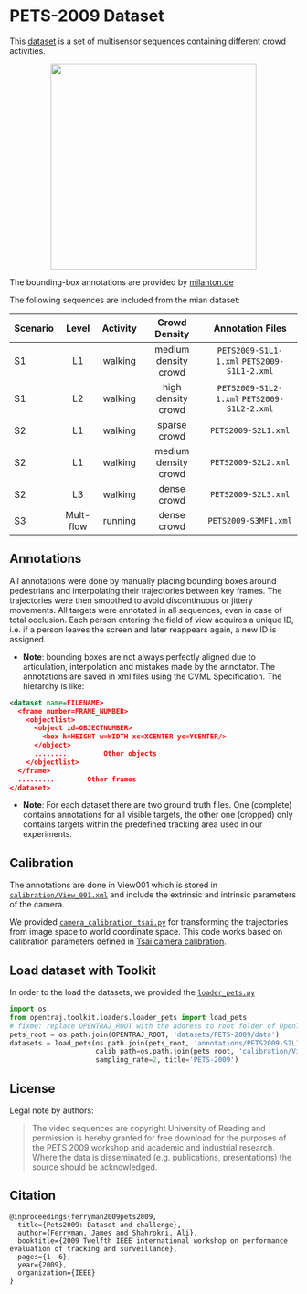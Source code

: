 # PETS-2009 Dataset
This [dataset](http://www.cvg.reading.ac.uk/PETS2009/a.html) is a set of multisensor sequences containing different crowd activities.

<p align='center'>
  <img src='reference.jpg' width=360 \>
</p>

The bounding-box annotations are provided by [milanton.de](http://www.milanton.de/data/)

The following sequences are included from the mian dataset:

| Scenario | Level  | Activity  | Crowd Density | Annotation Files |
| ----     | :---:  | :---:     | :---: | :---: |
| S1       | L1     | walking   | medium density crowd | `PETS2009-S1L1-1.xml` `PETS2009-S1L1-2.xml` |
| S1       | L2     | walking   | high density crowd | `PETS2009-S1L2-1.xml` `PETS2009-S1L2-2.xml` |
| S2       | L1     | walking   | sparse crowd | `PETS2009-S2L1.xml` |
| S2       | L1     | walking   | medium density crowd | `PETS2009-S2L2.xml` |
| S2       | L3     | walking   | dense crowd | `PETS2009-S2L3.xml` |
| S3       | Mult-flow | running   | dense crowd | `PETS2009-S3MF1.xml` |


## Annotations
All annotations were done by manually placing bounding boxes around pedestrians and interpolating their trajectories between key frames. The trajectories were then smoothed to avoid discontinuous or jittery movements. All targets were annotated in all sequences, even in case of total occlusion. Each person entering the field of view acquires a unique ID, i.e. if a person leaves the screen and later reappears again, a new ID is assigned. 
* **Note**: bounding boxes are not always perfectly aligned due to articulation, interpolation and mistakes made by the annotator.
The annotations are saved in xml files using the CVML Specification. The hierarchy is like:

```xml
<dataset name=FILENAME>
  <frame number=FRAME_NUMBER>
    <objectlist>
      <object id=OBJECTNUMBER>        
        <box h=HEIGHT w=WIDTH xc=XCENTER yc=YCENTER/>  
      </object>
      .........        Other objects            
    </objectlist>
  </frame>
  .........        Other frames      
</dataset>
```

* **Note**: For each dataset there are two ground truth files. One (complete) contains annotations for all visible targets, the other one (cropped) only contains targets within the predefined tracking area used in our experiments.

## Calibration
The annotations are done in View001 which is stored in [`calibration/View_001.xml`](./data/calibration/View_001.xml) and include the extrinsic and intrinsic parameters of the camera.

We provided [`camera_calibration_tsai.py`](../../toolkit/loaders/utils/camera_calibration_tsai.py) for transforming the trajectories from image space to world coordinate space. This code works based on calibration parameters defined in [Tsai camera calibration](https://www.dca.ufrn.br/~lmarcos/courses/visao/artigos/CameraCalibrationTsai.pdf).

## Load dataset with Toolkit
In order to the load the datasets, we provided the [`loader_pets.py`](../../toolkit/loaders/loader_pets.py)

```python
import os
from opentraj.toolkit.loaders.loader_pets import load_pets
# fixme: replace OPENTRAJ_ROOT with the address to root folder of OpenTraj
pets_root = os.path.join(OPENTRAJ_ROOT, 'datasets/PETS-2009/data')
datasets = load_pets(os.path.join(pets_root, 'annotations/PETS2009-S2L1.xml'),  
                     calib_path=os.path.join(pets_root, 'calibration/View_001.xml'),
                     sampling_rate=2, title='PETS-2009')
```


## License
Legal note by authors:
> The video sequences are copyright University of Reading and permission is hereby granted for free download for the purposes of the PETS 2009 workshop and academic and industrial research. Where the data is disseminated (e.g. publications, presentations) the source should be acknowledged.

## Citation
```
@inproceedings{ferryman2009pets2009,
  title={Pets2009: Dataset and challenge},
  author={Ferryman, James and Shahrokni, Ali},
  booktitle={2009 Twelfth IEEE international workshop on performance evaluation of tracking and surveillance},
  pages={1--6},
  year={2009},
  organization={IEEE}
}
```

